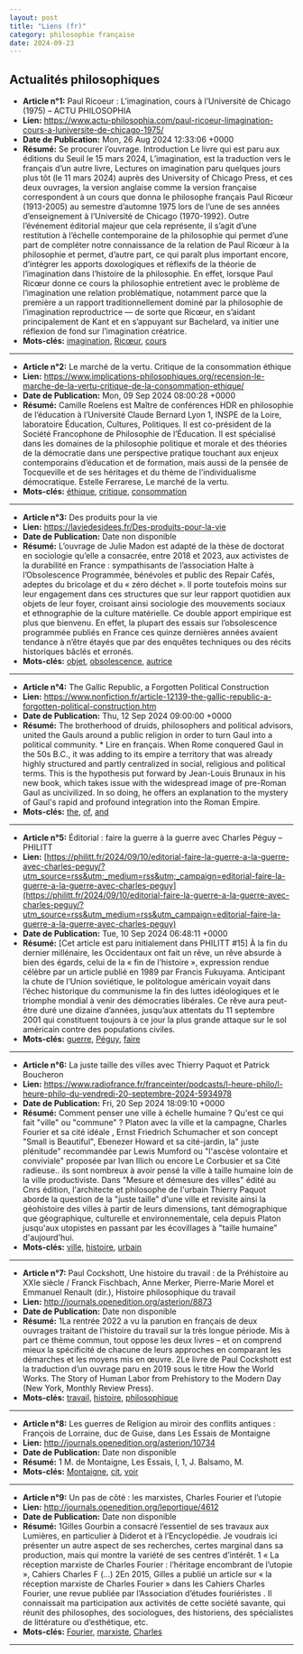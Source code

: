 ```yaml
---
layout: post
title: "Liens (fr)"
category: philosophie française
date: 2024-09-23
---
```

## Actualités philosophiques

  * **Article n°1:** Paul Ricoeur : L’imagination, cours à l’Université de Chicago (1975) – ACTU PHILOSOPHIA
  * **Lien:** <https://www.actu-philosophia.com/paul-ricoeur-limagination-cours-a-luniversite-de-chicago-1975/>
  * **Date de Publication:** Mon, 26 Aug 2024 12:33:06 +0000
  * **Résumé:** Se procurer l’ouvrage. Introduction Le livre qui est paru aux éditions du Seuil le 15 mars 2024, L’imagination, est la traduction vers le français d’un autre livre, Lectures on imagination paru quelques jours plus tôt (le 11 mars 2024) auprès des University of Chicago Press, et ces deux ouvrages, la version anglaise comme la version française correspondent à un cours que donna le philosophe français Paul Ricœur (1913-2005) au semestre d’automne 1975 lors de l’une de ses années d’enseignement à l’Université de Chicago (1970-1992). Outre l’événement éditorial majeur que cela représente, il s’agit d’une restitution à l’échelle contemporaine de la philosophie qui permet d’une part de compléter notre connaissance de la relation de Paul Ricœur à la philosophie et permet, d’autre part, ce qui paraît plus important encore, d’intégrer les apports doxologiques et réflexifs de la théorie de l’imagination dans l’histoire de la philosophie. En effet, lorsque Paul Ricœur donne ce cours la philosophie entretient avec le problème de l’imagination une relation problématique, notamment parce que la première a un rapport traditionnellement dominé par la philosophie de l’imagination reproductrice — de sorte que Ricœur, en s’aidant principalement de Kant et en s’appuyant sur Bachelard, va initier une réflexion de fond sur l’imagination créatrice.
  * **Mots-clés:** [imagination](imagination), [Ricœur](Ricœur), [cours](cours)

* * *

  * **Article n°2:** Le marché de la vertu. Critique de la consommation éthique
  * **Lien:** <https://www.implications-philosophiques.org/recension-le-marche-de-la-vertu-critique-de-la-consommation-ethique/>
  * **Date de Publication:** Mon, 09 Sep 2024 08:00:28 +0000
  * **Résumé:** Camille Roelens est Maître de conférences HDR en philosophie de l’éducation à l’Université Claude Bernard Lyon 1, INSPE de la Loire, laboratoire Éducation, Cultures, Politiques. Il est co-président de la Société Francophone de Philosophie de l’Éducation. Il est spécialisé dans les domaines de la philosophie politique et morale et des théories de la démocratie dans une perspective pratique touchant aux enjeux contemporains d’éducation et de formation, mais aussi de la pensée de Tocqueville et de ses héritages et du thème de l’individualisme démocratique. Estelle Ferrarese, Le marché de la vertu.
  * **Mots-clés:** [éthique](éthique), [critique](critique), [consommation](consommation)

* * *

  * **Article n°3:** Des produits pour la vie
  * **Lien:** <https://laviedesidees.fr/Des-produits-pour-la-vie>
  * **Date de Publication:** Date non disponible
  * **Résumé:** L’ouvrage de Julie Madon est adapté de la thèse de doctorat en sociologie qu’elle a consacrée, entre 2018 et 2023, aux activistes de la durabilité en France : sympathisants de l’association Halte à l’Obsolescence Programmée, bénévoles et public des Repair Cafés, adeptes du bricolage et du « zéro déchet ». Il porte toutefois moins sur leur engagement dans ces structures que sur leur rapport quotidien aux objets de leur foyer, croisant ainsi sociologie des mouvements sociaux et ethnographie de la culture matérielle. Ce double apport empirique est plus que bienvenu. En effet, la plupart des essais sur l’obsolescence programmée publiés en France ces quinze dernières années avaient tendance à n’être étayés que par des enquêtes techniques ou des récits historiques bâclés et erronés.
  * **Mots-clés:** [objet](objet), [obsolescence](obsolescence), [autrice](autrice)

* * *

  * **Article n°4:** The Gallic Republic, a Forgotten Political Construction
  * **Lien:** <https://www.nonfiction.fr/article-12139-the-gallic-republic-a-forgotten-political-construction.htm>
  * **Date de Publication:** Thu, 12 Sep 2024 09:00:00 +0000
  * **Résumé:** The brotherhood of druids, philosophers and political advisors, united the Gauls around a public religion in order to turn Gaul into a political community. * Lire en français. When Rome conquered Gaul in the 50s B.C., it was adding to its empire a territory that was already highly structured and partly centralized in social, religious and political terms. This is the hypothesis put forward by Jean-Louis Brunaux in his new book, which takes issue with the widespread image of pre-Roman Gaul as uncivilized. In so doing, he offers an explanation to the mystery of Gaul's rapid and profound integration into the Roman Empire.
  * **Mots-clés:** [the](the), [of](of), [and](and)

* * *

  * **Article n°5:** Éditorial : faire la guerre à la guerre avec Charles Péguy – PHILITT
  * **Lien:** [https://philitt.fr/2024/09/10/editorial-faire-la-guerre-a-la-guerre-avec-charles-peguy/?utm_source=rss&utm;_medium=rss&utm;_campaign=editorial-faire-la-guerre-a-la-guerre-avec-charles-peguy](https://philitt.fr/2024/09/10/editorial-faire-la-guerre-a-la-guerre-avec-charles-peguy/?utm_source=rss&utm_medium=rss&utm_campaign=editorial-faire-la-guerre-a-la-guerre-avec-charles-peguy)
  * **Date de Publication:** Tue, 10 Sep 2024 06:48:11 +0000
  * **Résumé:** [Cet article est paru initialement dans PHILITT #15] À la fin du dernier millénaire, les Occidentaux ont fait un rêve, un rêve absurde à bien des égards, celui de la « fin de l’histoire », expression rendue célèbre par un article publié en 1989 par Francis Fukuyama. Anticipant la chute de l’Union soviétique, le politologue américain voyait dans l’échec historique du communisme la fin des luttes idéologiques et le triomphe mondial à venir des démocraties libérales. Ce rêve aura peut-être duré une dizaine d’années, jusqu’aux attentats du 11 septembre 2001 qui constituent toujours à ce jour la plus grande attaque sur le sol américain contre des populations civiles.
  * **Mots-clés:** [guerre](guerre), [Péguy](Péguy), [faire](faire)

* * *

  * **Article n°6:** La juste taille des villes avec Thierry Paquot et Patrick Boucheron
  * **Lien:** <https://www.radiofrance.fr/franceinter/podcasts/l-heure-philo/l-heure-philo-du-vendredi-20-septembre-2024-5934978>
  * **Date de Publication:** Fri, 20 Sep 2024 18:09:10 +0000
  * **Résumé:** Comment penser une ville à échelle humaine ? Qu'est ce qui fait "ville" ou "commune" ? Platon avec la ville et la campagne, Charles Fourier et sa cité idéale , Ernst Friedrich Schumacher et son concept "Small is Beautiful", Ebenezer Howard et sa cité-jardin, la" juste plénitude" recommandée par Lewis Mumford ou "l'ascèse volontaire et conviviale" proposée par Ivan Illich ou encore Le Corbusier et sa Cité radieuse.. ils sont nombreux à avoir pensé la ville à taille humaine loin de la ville productiviste. Dans "Mesure et démesure des villes" édité au Cnrs édition, l'architecte et philosophe de l'urbain Thierry Paquot aborde la question de la "juste taille" d'une ville et revisite ainsi la géohistoire des villes à partir de leurs dimensions, tant démographique que géographique, culturelle et environnementale, cela depuis Platon jusqu'aux utopistes en passant par les écovillages à "taille humaine" d'aujourd'hui.
  * **Mots-clés:** [ville](ville), [histoire](histoire), [urbain](urbain)

* * *

  * **Article n°7:** Paul Cockshott, Une histoire du travail : de la Préhistoire au XXIe siècle / Franck Fischbach, Anne Merker, Pierre-Marie Morel et Emmanuel Renault (dir.), Histoire philosophique du travail
  * **Lien:** <http://journals.openedition.org/asterion/8873>
  * **Date de Publication:** Date non disponible
  * **Résumé:** 1La rentrée 2022 a vu la parution en français de deux ouvrages traitant de l’histoire du travail sur la très longue période. Mis à part ce thème commun, tout oppose les deux livres – et on comprend mieux la spécificité de chacune de leurs approches en comparant les démarches et les moyens mis en œuvre. 2Le livre de Paul Cockshott est la traduction d’un ouvrage paru en 2019 sous le titre How the World Works. The Story of Human Labor from Prehistory to the Modern Day (New York, Monthly Review Press).
  * **Mots-clés:** [travail](travail), [histoire](histoire), [philosophique](philosophique)

* * *

  * **Article n°8:** Les guerres de Religion au miroir des conflits antiques : François de Lorraine, duc de Guise, dans Les Essais de Montaigne
  * **Lien:** <http://journals.openedition.org/asterion/10734>
  * **Date de Publication:** Date non disponible
  * **Résumé:** 1 M. de Montaigne, Les Essais, I, 1, J. Balsamo, M.
  * **Mots-clés:** [Montaigne](Montaigne), [cit](cit), [voir](voir)

* * *

  * **Article n°9:** Un pas de côté : les marxistes, Charles Fourier et l’utopie
  * **Lien:** <http://journals.openedition.org/leportique/4612>
  * **Date de Publication:** Date non disponible
  * **Résumé:** 1Gilles Gourbin a consacré l’essentiel de ses travaux aux Lumières, en particulier à Diderot et à l’Encyclopédie. Je voudrais ici présenter un autre aspect de ses recherches, certes marginal dans sa production, mais qui montre la variété de ses centres d’intérêt. 1 « La réception marxiste de Charles Fourier : l’héritage encombrant de l’utopie », Cahiers Charles F (...) 2En 2015, Gilles a publié un article sur « la réception marxiste de Charles Fourier » dans les Cahiers Charles Fourier, une revue publiée par l’Association d’études fouriéristes . Il connaissait ma participation aux activités de cette société savante, qui réunit des philosophes, des sociologues, des historiens, des spécialistes de littérature ou d’esthétique, etc.
  * **Mots-clés:** [Fourier](Fourier), [marxiste](marxiste), [Charles](Charles)

* * *

